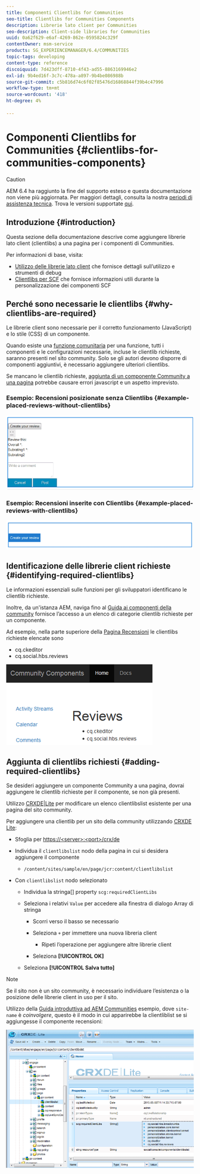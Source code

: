 ```yaml
---
title: Componenti Clientlibs for Communities
seo-title: Clientlibs for Communities Components
description: Librerie lato client per Communities
seo-description: Client-side libraries for Communities
uuid: 0a62f629-e6af-4269-862e-0595824c329f
contentOwner: msm-service
products: SG_EXPERIENCEMANAGER/6.4/COMMUNITIES
topic-tags: developing
content-type: reference
discoiquuid: 7d423dff-8710-4f43-ad55-8863169946e2
exl-id: 9b4ed16f-3c7c-478a-a897-9b4be086988b
source-git-commit: c5b816d74c6f02f85476d16868844f39b4c47996
workflow-type: tm+mt
source-wordcount: '418'
ht-degree: 4%

---
```


# Componenti Clientlibs for Communities {#clientlibs-for-communities-components}

>[!CAUTION]
>
>AEM 6.4 ha raggiunto la fine del supporto esteso e questa documentazione non viene più aggiornata. Per maggiori dettagli, consulta la nostra [periodi di assistenza tecnica](https://helpx.adobe.com/it/support/programs/eol-matrix.html). Trova le versioni supportate [qui](https://experienceleague.adobe.com/docs/).

## Introduzione {#introduction}

Questa sezione della documentazione descrive come aggiungere librerie lato client (clientlibs) a una pagina per i componenti di Communities.

Per informazioni di base, visita:

* [Utilizzo delle librerie lato client](../../help/sites-developing/clientlibs.md) che fornisce dettagli sull’utilizzo e strumenti di debug
* [Clientlibs per SCF](client-customize.md#clientlibs) che fornisce informazioni utili durante la personalizzazione dei componenti SCF

## Perché sono necessarie le clientlibs {#why-clientlibs-are-required}

Le librerie client sono necessarie per il corretto funzionamento (JavaScript) e lo stile (CSS) di un componente.

Quando esiste una [funzione comunitaria](functions.md) per una funzione, tutti i componenti e le configurazioni necessarie, incluse le clientlib richieste, saranno presenti nel sito community. Solo se gli autori devono disporre di componenti aggiuntivi, è necessario aggiungere ulteriori clientlibs.

Se mancano le clientlib richieste, [aggiunta di un componente Community a una pagina](author-communities.md) potrebbe causare errori javascript e un aspetto imprevisto.

### Esempio: Recensioni posizionate senza Clientlibs {#example-placed-reviews-without-clientlibs}

![chlimage_1-244](assets/chlimage_1-244.png)

### Esempio: Recensioni inserite con Clientlibs {#example-placed-reviews-with-clientlibs}

![chlimage_1-245](assets/chlimage_1-245.png)

## Identificazione delle librerie client richieste {#identifying-required-clientlibs}

Le informazioni essenziali sulle funzioni per gli sviluppatori identificano le clientlib richieste.

Inoltre, da un&#39;istanza AEM, naviga fino al [Guida ai componenti della community](components-guide.md) fornisce l’accesso a un elenco di categorie clientlib richieste per un componente.

Ad esempio, nella parte superiore della [Pagina Recensioni](http://localhost:4502/content/community-components/en/reviews.html) le clientlibs richieste elencate sono

* cq.ckeditor
* cq.social.hbs.reviews

![chlimage_1-246](assets/chlimage_1-246.png)

## Aggiunta di clientlibs richiesti {#adding-required-clientlibs}

Se desideri aggiungere un componente Community a una pagina, dovrai aggiungere le clientlib richieste per il componente, se non già presenti.

Utilizzo [CRXDE|Lite](#using-crxde-lite) per modificare un elenco clientlibslist esistente per una pagina del sito community.

Per aggiungere una clientlib per un sito della community utilizzando [CRXDE Lite](../../help/sites-developing/developing-with-crxde-lite.md):

* Sfoglia per [https://&lt;server>:&lt;port>/crx/de](http://localhost:4502/crx/de)
* Individua il `clientlibslist` nodo della pagina in cui si desidera aggiungere il componente

   * `/content/sites/sample/en/page/jcr:content/clientlibslist`

* Con `clientlibslist` nodo selezionato

   * Individua la stringa[] property `scg:requiredClientLibs`
   * Seleziona i relativi `Value` per accedere alla finestra di dialogo Array di stringa

      * Scorri verso il basso se necessario
      * Seleziona `+` per immettere una nuova libreria client

         * Ripeti l’operazione per aggiungere altre librerie client
      * Seleziona **[!UICONTROL OK]**
   * Seleziona **[!UICONTROL Salva tutto]**



>[!NOTE]
>
>Se il sito non è un sito community, è necessario individuare l’esistenza o la posizione delle librerie client in uso per il sito.

Utilizzo della [Guida introduttiva ad AEM Communities](getting-started.md) esempio, dove `site-name` è *coinvolgere*, questo è il modo in cui apparirebbe la clientliblist se si aggiungesse il componente recensioni:

![chlimage_1-247](assets/chlimage_1-247.png)
